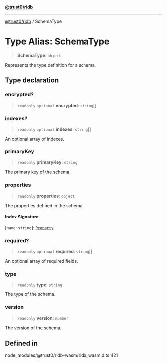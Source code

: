 [**@trust0/ridb**](../README.md)

***

[@trust0/ridb](../README.md) / SchemaType

# Type Alias: SchemaType

> **SchemaType**: `object`

Represents the type definition for a schema.

## Type declaration

### encrypted?

> `readonly` `optional` **encrypted**: `string`[]

### indexes?

> `readonly` `optional` **indexes**: `string`[]

An optional array of indexes.

### primaryKey

> `readonly` **primaryKey**: `string`

The primary key of the schema.

### properties

> `readonly` **properties**: `object`

The properties defined in the schema.

#### Index Signature

 \[`name`: `string`\]: [`Property`](../classes/Property.md)

### required?

> `readonly` `optional` **required**: `string`[]

An optional array of required fields.

### type

> `readonly` **type**: `string`

The type of the schema.

### version

> `readonly` **version**: `number`

The version of the schema.

## Defined in

node\_modules/@trust0/ridb-wasm/ridb\_wasm.d.ts:421

